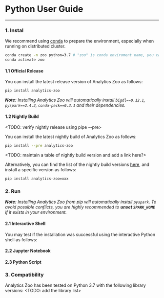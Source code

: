 # Python User Guide

---

### **1. Instal**
We recommend using [conda](https://docs.conda.io/projects/conda/en/latest/user-guide/install/) to prepare the environment, especially when running on distributed cluster.

```bash
conda create -n zoo python=3.7 # "zoo" is conda enviroment name, you can use any name you like.
conda activate zoo
```
#### **1.1 Official Release**

You can install the latest release version of Analytics Zoo as follows:
```bash
pip install analytics-zoo
```
_**Note:** Installing Analytics Zoo will automatically install `bigdl==0.12.1`, `pyspark==2.4.3`, `conda-pack==0.3.1` and their dependencies._

#### **1.2 Nightly Build**

<TODO: verify nightly release using pipe --pre>

You can install the latest nightly build of Analytics Zoo as follows:

```bash
pip install --pre analytics-zoo
```

<TODO: maintain a table of nightly build version and add a link here?>

Alternatively, you can find the list of the nightly build versions [here](), and install a specific version as follows: 

```bash
pip install analytics-zoo=xxx
```

### **2. Run**

_**Note:**  Installing Analytics Zoo from pip will automatically install  `pyspark`. To avoid possible conflicts, you are highly recommended to  **unset  `SPARK_HOME`**  if it exists in your environment._

#### **2.1 Interactive Shell**

You may test if the installation was successful using the interactive Python shell as follows:

#### **2.2 Jupyter Notebook**

#### **2.3 Python Script**


### **3. Compatibility**

Analytics Zoo has been tested on Python 3.7 with the following library versions: <TODO: add the library list>

